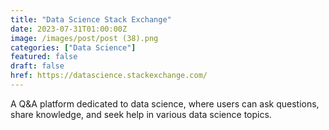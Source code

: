```yaml
---
title: "Data Science Stack Exchange"
date: 2023-07-31T01:00:00Z
image: /images/post/post (38).png
categories: ["Data Science"]
featured: false
draft: false
href: https://datascience.stackexchange.com/
---
```

A Q&A platform dedicated to data science, where users can ask questions, share knowledge, and seek help in various data science topics.
